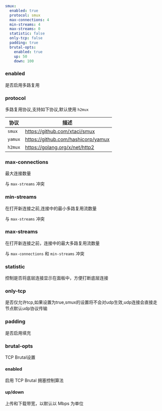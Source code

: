 ```yaml
smux:
  enabled: true
  protocol: smux
  max-connections: 4
  min-streams: 4
  max-streams: 0
  statistic: false
  only-tcp: false
  padding: true
  brutal-opts:
    enabled: true
    up: 50
    down: 100
```

### enabled

是否启用多路复用
### protocol

多路复用协议,支持如下协议,默认使用 `h2mux`

| 协议   | 描述                               |
|-------|------------------------------------|
| `smux `  | https://github.com/xtaci/smux      |
| `yamux` | https://github.com/hashicorp/yamux |
| `h2mux` | https://golang.org/x/net/http2     |

### max-connections

最大连接数量

与 `max-streams` 冲突

### min-streams

在打开新连接之前,连接中的最小多路复用流数量

与 `max-streams` 冲突

### max-streams

在打开新连接之前，连接中的最大多路复用流数量

与 `max-connections` 和 `min-streams` 冲突

### statistic

控制是否将底层连接显示在面板中，方便打断底层连接

### only-tcp

是否仅允许tcp,如果设置为true,smux的设置将不会对udp生效,udp连接会直接走节点默认udp协议传输

### padding

是否启用填充

### brutal-opts

TCP Brutal设置

#### enabled

启用 TCP Brutal 拥塞控制算法

#### up/down

上传和下载带宽，以默认以 Mbps 为单位